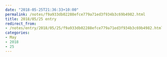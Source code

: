 ```yaml
---
date: "2018-05-25T21:36:33+10:00"
permalink: /notes/f9a933db02288efce779a71ed3f934b3c69b4982.html
title: 2018/05/25 entry
redirect_from:
- /notes/entry/2018/05/25/f9a933db02288efce779a71ed3f934b3c69b4982.html
categories:
- May
- 2018
- 25
---
```

